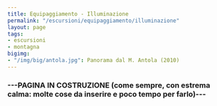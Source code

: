 ```yaml
---
title: Equipaggiamento - Illuminazione
permalink: "/escursioni/equipaggiamento/illuminazione"
layout: page
tags:
- escursioni
- montagna
bigimg:
- "/img/big/antola.jpg": Panorama dal M. Antola (2010)
---
```


### ---PAGINA IN COSTRUZIONE (come sempre, con estrema calma: molte cose da inserire e poco tempo per farlo)---

